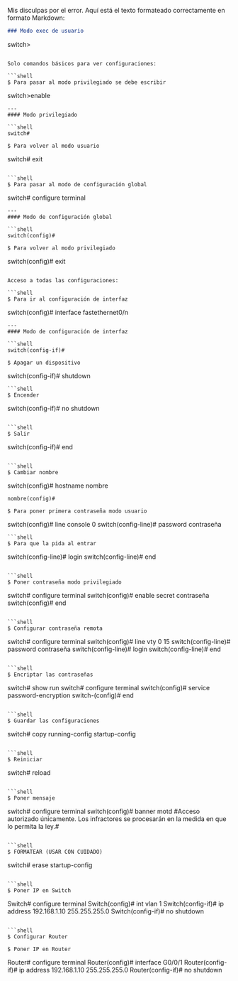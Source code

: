 Mis disculpas por el error. Aquí está el texto formateado correctamente en formato Markdown:

```markdown
### Modo exec de usuario

```
switch>
```

Solo comandos básicos para ver configuraciones:

```shell
$ Para pasar al modo privilegiado se debe escribir
```
switch>enable
```
---
#### Modo privilegiado

```shell
switch#
```

```shell
$ Para volver al modo usuario
```
switch# exit
```

```shell
$ Para pasar al modo de configuración global
```
switch# configure terminal
```
---
#### Modo de configuración global

```shell
switch(config)#
```

```shell
$ Para volver al modo privilegiado
```
switch(config)# exit
```

Acceso a todas las configuraciones:

```shell
$ Para ir al configuración de interfaz
```
switch(config)# interface fastethernet0/n
```
---
#### Modo de configuración de interfaz

```shell
switch(config-if)#
```

```shell
$ Apagar un dispositivo
```
switch(config-if)# shutdown
```
```shell
$ Encender
```
switch(config-if)# no shutdown
```

```shell
$ Salir
```
switch(config-if)# end
```

```shell
$ Cambiar nombre
```
switch(config)# hostname nombre
```
nombre(config)#
```

```shell
$ Para poner primera contraseña modo usuario
```
switch(config)# line console 0
switch(config-line)# password contraseña
```
```shell
$ Para que la pida al entrar
```
switch(config-line)# login
switch(config-line)# end
```

```shell
$ Poner contraseña modo privilegiado
```
switch# configure terminal
switch(config)# enable secret contraseña
switch(config)# end
```

```shell
$ Configurar contraseña remota
```
switch# configure terminal
switch(config)# line vty 0 15
switch(config-line)# password contraseña
switch(config-line)# login
switch(config-line)# end
```

```shell
$ Encriptar las contraseñas
```
switch# show run
switch# configure terminal
switch(config)# service password-encryption 
switch-(config)# end
```

```shell
$ Guardar las configuraciones
```
switch# copy running-config startup-config
```

```shell
$ Reiniciar 
```
switch# reload
```

```shell
$ Poner mensaje
```
switch# configure terminal
switch(config)# banner motd #Acceso autorizado únicamente. Los infractores se procesarán en la medida en que lo permita la ley.#
```

```shell
$ FORMATEAR (USAR CON CUIDADO)
```
switch# erase startup-config 
```

```shell
$ Poner IP en Switch
```
Switch# configure terminal
Switch(config)# int vlan 1
Switch(config-if)# ip address 192.168.1.10 255.255.255.0
Switch(config-if)# no shutdown
```

```shell
$ Configurar Router
```

```shell
$ Poner IP en Router
```
Router# configure terminal
Router(config)# interface G0/0/1
Router(config-if)# ip address 192.168.1.10 255.255.255.0
Router(config-if)# no shutdown
```
